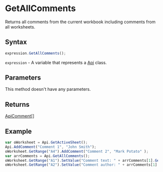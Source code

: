 # GetAllComments

Returns all comments from the current workbook including comments from all worksheets.

## Syntax

```javascript
expression.GetAllComments();
```

`expression` - A variable that represents a [Api](../Api.md) class.

## Parameters

This method doesn't have any parameters.

## Returns

[ApiComment[]](../../ApiComment/ApiComment.md)

## Example



```javascript
var oWorksheet = Api.GetActiveSheet();
Api.AddComment("Comment 1", "John Smith");
oWorksheet.GetRange("A4").AddComment("Comment 2", "Mark Potato" );
var arrComments = Api.GetAllComments();
oWorksheet.GetRange("A1").SetValue("Comment text: " + arrComments[1].GetText());
oWorksheet.GetRange("A2").SetValue("Comment author: " + arrComments[1].GetAuthorName());
```
